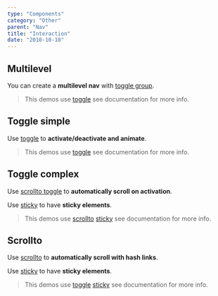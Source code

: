 ```yaml
---
type: "Components"
category: "Other"
parent: "Nav"
title: "Interaction"
date: "2010-10-10"
---
```


## Multilevel

You can create a **multilevel nav** with [toggle group](/components/toggle/interaction#group).

> This demos use [toggle](/components/toggle) see documentation for more info.

<demo>
  <div class="docs_demo_item" data-iframe="xtendui/demos/themes/navigation/multilevel-v1">
  </div>
</demo>

## Toggle simple

Use [toggle](/components/toggle) to **activate/deactivate and animate**.

> This demos use [toggle](/components/toggle) see documentation for more info.

<demo>
  <div class="docs_demo_item" data-iframe="xtendui/demos/themes/implementation/nav-implementation-v1">
  </div>
</demo>

## Toggle complex

Use [scrollto toggle](/components/scrollto#toggle-integration) to **automatically scroll on activation**.

Use [sticky](/components/scrolltrigger/sticky) to have **sticky elements**.

> This demos use [scrollto](/components/scrollto) [sticky](/components/scrolltrigger/sticky) see documentation for more info.

<demo>
  <div class="docs_demo_item" data-iframe="xtendui/demos/themes/implementation/nav-implementation-v2">
  </div>
</demo>

## Scrollto

Use [scrollto](/components/scrollto#toggle-integration) to **automatically scroll with hash links**.

Use [sticky](/components/scrolltrigger/sticky) to have **sticky elements**.

> This demos use [toggle](/components/scrollto) [sticky](/components/scrolltrigger/sticky) see documentation for more info.

<demo>
  <div class="docs_demo_item" data-iframe="xtendui/demos/themes/implementation/nav-implementation-v3">
  </div>
</demo>
